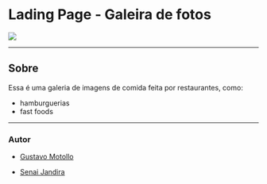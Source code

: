 # Lading Page - Galeira de fotos

![](./Captura%20de%20Tela%202024-09-06%20%C3%A0s%2011.00.12.png)

---

## Sobre
Essa é uma galeria de imagens de comida feita por restaurantes, como: 
- hamburguerias 
- fast foods

---

### Autor

- [Gustavo Motollo](https://www.linkedin.com/in/gustavo-motollo-4889732b0/)

- [Senai Jandira](https://www.sp.senai.br/)